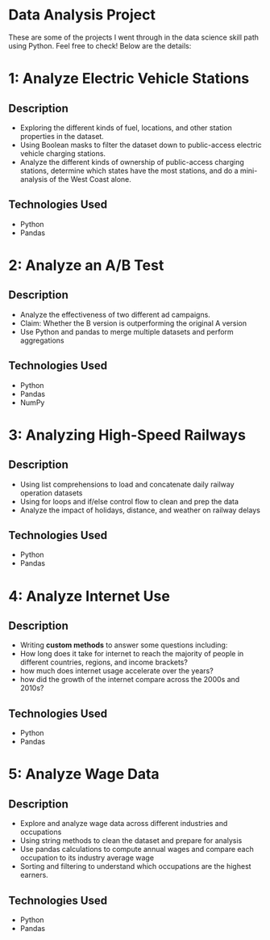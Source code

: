 # Data Analysis Project
These are some of the projects I went through in the data science skill path using Python. Feel free to check! 
Below are the details:

# 1: Analyze Electric Vehicle Stations

## Description
- Exploring the different kinds of fuel, locations, and other station properties in the dataset.
- Using Boolean masks to filter the dataset down to public-access electric vehicle charging stations.
- Analyze the different kinds of ownership of public-access charging stations, determine which states have the most stations, and do a mini-analysis of the West Coast alone.

## Technologies Used
- Python
- Pandas

# 2: Analyze an A/B Test

## Description
- Analyze the effectiveness of two different ad campaigns.
- Claim: Whether the B version is outperforming the original A version
- Use Python and pandas to merge multiple datasets and perform aggregations

## Technologies Used
- Python
- Pandas
- NumPy

# 3: Analyzing High-Speed Railways

## Description
- Using list comprehensions to load and concatenate daily railway operation datasets
- Using for loops and if/else control flow to clean and prep the data
- Analyze the impact of holidays, distance, and weather on railway delays
  
## Technologies Used
- Python
- Pandas

# 4: Analyze Internet Use

## Description
- Writing **custom methods** to answer some questions including:
- How long does it take for internet to reach the majority of people in different countries, regions, and income brackets?
- how much does internet usage accelerate over the years?
- how did the growth of the internet compare across the 2000s and 2010s?
  
## Technologies Used
- Python
- Pandas

# 5: Analyze Wage Data

## Description
- Explore and analyze wage data across different industries and occupations
- Using string methods to clean the dataset and prepare for analysis
- Use pandas calculations to compute annual wages and compare each occupation to its industry average wage
- Sorting and filtering to understand which occupations are the highest earners.
  
## Technologies Used
- Python
- Pandas
  
